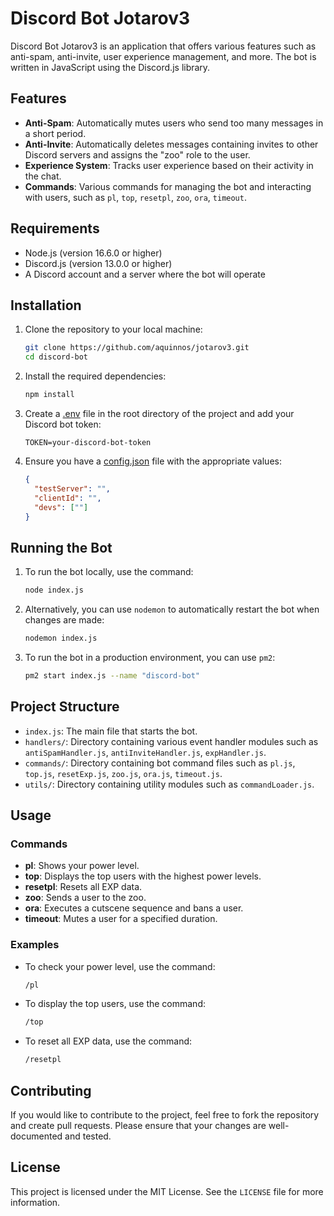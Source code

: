 # Discord Bot Jotarov3

Discord Bot Jotarov3 is an application that offers various features such as anti-spam, anti-invite, user experience management, and more. The bot is written in JavaScript using the Discord.js library.

## Features

- **Anti-Spam**: Automatically mutes users who send too many messages in a short period.
- **Anti-Invite**: Automatically deletes messages containing invites to other Discord servers and assigns the "zoo" role to the user.
- **Experience System**: Tracks user experience based on their activity in the chat.
- **Commands**: Various commands for managing the bot and interacting with users, such as `pl`, `top`, `resetpl`, `zoo`, `ora`, `timeout`.

## Requirements

- Node.js (version 16.6.0 or higher)
- Discord.js (version 13.0.0 or higher)
- A Discord account and a server where the bot will operate

## Installation

1. Clone the repository to your local machine:

    ```bash
    git clone https://github.com/aquinnos/jotarov3.git
    cd discord-bot
    ```

2. Install the required dependencies:

    ```bash
    npm install
    ```

3. Create a [.env](http://_vscodecontentref_/0) file in the root directory of the project and add your Discord bot token:

    ```env
    TOKEN=your-discord-bot-token
    ```

4. Ensure you have a [config.json](http://_vscodecontentref_/1) file with the appropriate values:

    ```json
    {
      "testServer": "", 
      "clientId": "", 
      "devs": [""] 
    }
    ```

## Running the Bot

1. To run the bot locally, use the command:

    ```bash
    node index.js
    ```

2. Alternatively, you can use `nodemon` to automatically restart the bot when changes are made:

    ```bash
    nodemon index.js
    ```

3. To run the bot in a production environment, you can use `pm2`:

    ```bash
    pm2 start index.js --name "discord-bot"
    ```

## Project Structure

- `index.js`: The main file that starts the bot.
- `handlers/`: Directory containing various event handler modules such as `antiSpamHandler.js`, `antiInviteHandler.js`, `expHandler.js`.
- `commands/`: Directory containing bot command files such as `pl.js`, `top.js`, `resetExp.js`, `zoo.js`, `ora.js`, `timeout.js`.
- `utils/`: Directory containing utility modules such as `commandLoader.js`.

## Usage

### Commands

- **pl**: Shows your power level.
- **top**: Displays the top users with the highest power levels.
- **resetpl**: Resets all EXP data.
- **zoo**: Sends a user to the zoo.
- **ora**: Executes a cutscene sequence and bans a user.
- **timeout**: Mutes a user for a specified duration.

### Examples

- To check your power level, use the command:

    ```bash
    /pl
    ```

- To display the top users, use the command:

    ```bash
    /top
    ```

- To reset all EXP data, use the command:

    ```bash
    /resetpl
    ```

## Contributing

If you would like to contribute to the project, feel free to fork the repository and create pull requests. Please ensure that your changes are well-documented and tested.

## License

This project is licensed under the MIT License. See the `LICENSE` file for more information.
